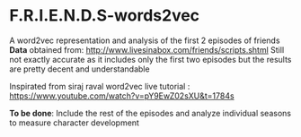 # F.R.I.E.N.D.S-words2vec
A word2vec representation and analysis of the first 2 episodes of friends
**Data** obtained from: http://www.livesinabox.com/friends/scripts.shtml 
Still not exactly accurate as it includes only the first two episodes but the results are pretty decent and understandable

Inspirated from siraj raval word2vec live tutorial : https://www.youtube.com/watch?v=pY9EwZ02sXU&t=1784s

**To be done**: Include the rest of the episodes and analyze individual seasons to measure character development 

